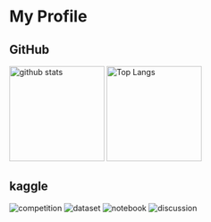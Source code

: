 <!--
**hiromu166/hiromu166** is a ✨ _special_ ✨ repository because its `README.md` (this file) appears on your GitHub profile.

Here are some ideas to get you started:

- 🔭 I’m currently working on ...
- 🌱 I’m currently learning ...
- 👯 I’m looking to collaborate on ...
- 🤔 I’m looking for help with ...
- 💬 Ask me about ...
- 📫 How to reach me: ...
- 😄 Pronouns: ...
- ⚡ Fun fact: ...
-->
# My Profile
## GitHub
<p align="left"> 
  <img alt="github stats" height="170px" src="https://github-readme-stats.vercel.app/api?username=hiromu166&theme=algolia&show_icons=true&count_private=true&include_all_commits=true" />
   <img alt="Top Langs" height="170px" src="https://github-readme-stats.vercel.app/api/top-langs/?username=hiromu166&theme=algolia&show_icons=true&count_private=true&include_all_commits=true" />
</p>

## kaggle
![competition](https://road-to-kaggle-grandmaster.vercel.app/api/badges/hiromoon166/competition)
![dataset](https://road-to-kaggle-grandmaster.vercel.app/api/badges/hiromoon166/dataset)
![notebook](https://road-to-kaggle-grandmaster.vercel.app/api/badges/hiromoon166/notebook)
![discussion](https://road-to-kaggle-grandmaster.vercel.app/api/badges/hiromoon166/discussion)
